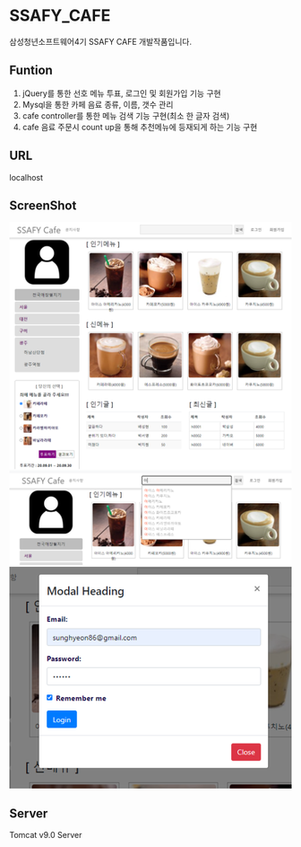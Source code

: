 # SSAFY_CAFE
삼성청년소프트웨어4기 SSAFY CAFE 개발작품입니다.

## Funtion

1. jQuery를 통한 선호 메뉴 투표, 로그인 및 회원가입 기능 구현
2. Mysql을 통한 카페 음료 종류, 이름, 갯수 관리
3. cafe controller를 통한 메뉴 검색 기능 구현(최소 한 글자 검색)
4. cafe 음료 주문시 count up을 통해 추천메뉴에 등재되게 하는 기능 구현

## URL
localhost


## ScreenShot
<div>
  <img width="800" src="img/MAIN.PNG"/><br>
  <img width="800" src="img/search.PNG"/><br>
  <img width="800" src="img/login.PNG"/><br>
</div>

## Server
Tomcat v9.0 Server
